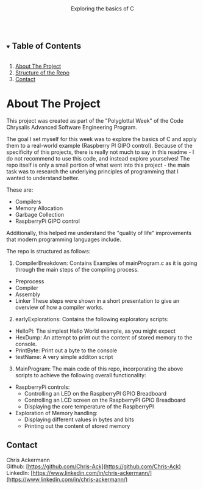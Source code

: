 <br />
<p align="center">
  <p align="center">
    Exploring the basics of C
    <br />
    <br />
    <br />
  </p>
</p>

<!-- TABLE OF CONTENTS -->

<details open="open">
  <summary><h2 style="display: inline-block">Table of Contents</h2></summary>
  <ol>
    <li><a href="#about-the-project">About The Project</a></li>
    <li><a href="#structure">Structure of the Repo</a></li>
    <li><a href="#contact">Contact</a></li>
  </ol>
</details>

<!-- ABOUT -->

# About The Project

This project was created as part of the "Polyglottal Week" of the Code Chrysalis Advanced Software Engineering Program.

The goal I set myself for this week was to explore the basics of C and apply them to a real-world example (Raspberry PI GIPO control).
Because of the specificity of this projects, there is really not much to say in this readme - I do not recommend to use this code, and instead explore yourselves!
The repo itself is only a small portion of what went into this project - the main task was to research the underlying principles of programming that I wanted to understand better.

These are:

- Compilers
- Memory Allocation
- Garbage Collection
- RaspberryPi GIPO control

Additionally, this helped me understand the "quality of life" improvements that modern programming languages include.

<!-- STRUCTURE -->

The repo is structured as follows:

1. CompilerBreakdown: 
Contains Examples of mainProgram.c as it is going through the main steps of the compiling process.
- Preprocess
- Compiler
- Assembly
- Linker
These steps were shown in a short presentation to give an overview of how a compiler works.

2. earlyExplorations:
Contains the following exploratory scripts:
- HelloPi: The simplest Hello World example, as you might expect
- HexDump: An attempt to print out the content of stored memory to the console.
- PrintByte: Print out a byte to the console
- testName: A very simple additon script

3. MainProgram:
The main code of this repo, incorporating the above scripts to achieve the following overall functionality:
- RaspberryPi controls:
  - Controlling an LED on the RaspberryPI GPIO Breadboard
  - Controlling an LCD screen on the RaspberryPI GPIO Breadboard
  - Displaying the core temperature of the RaspberryPI
- Exploration of Memory handling:
  - Displaying different values in bytes and bits
  - Printing out the content of stored memory


<!-- CONTACT -->

## Contact

Chris Ackermann
<br />
Github: [https://github.com/Chris-Ack](https://github.com/Chris-Ack)
<br />
LinkedIn: [https://www.linkedin.com/in/chris-ackermann/](https://www.linkedin.com/in/chris-ackermann/)
